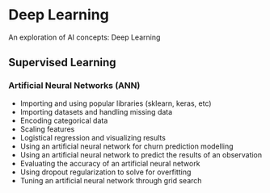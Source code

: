 # Deep Learning

An exploration of AI concepts: Deep Learning

## Supervised Learning

### Artificial Neural Networks (ANN)

- Importing and using popular libraries (sklearn, keras, etc)
- Importing datasets and handling missing data
- Encoding categorical data
- Scaling features
- Logistical regression and visualizing results
- Using an artificial neural network for churn prediction modelling
- Using an artificial neural network to predict the results of an observation
- Evaluating the accuracy of an artificial neural network
- Using dropout regularization to solve for overfitting
- Tuning an artificial neural network through grid search
